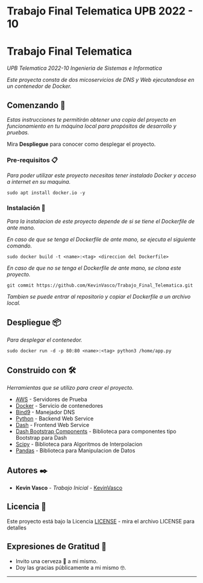 # Trabajo Final Telematica UPB 2022 - 10

# Trabajo Final Telematica

_UPB Telematica 2022-10 Ingenieria de Sistemas e Informatica_

_Este proyecta consta de dos micoservicios de DNS y Web ejecutandose en un contenedor de Docker._

## Comenzando 🚀

_Estas instrucciones te permitirán obtener una copia del proyecto en funcionamiento en tu máquina local para propósitos de desarrollo y pruebas._

Mira **Despliegue** para conocer como desplegar el proyecto.

### Pre-requisitos 📋

_Para poder utilizar este proyecto necesitas tener instalado Docker y acceso a internet en su maquina._

```
sudo apt install docker.io -y
```

### Instalación 🔧

_Para la instalacion de este proyecto depende de si se tiene el Dockerfile de ante mano._

_En caso de que se tenga el Dockerfile de ante mano, se ejecuta el siguiente comando._

```
sudo docker build -t <name>:<tag> <direccion del Dockerfile>
```

_En caso de que no se tenga el Dockerfile de ante mano, se clona este proyecto._

```
git commit https://github.com/KevinVasco/Trabajo_Final_Telematica.git
```

_Tambien se puede entrar al repositorio y copiar el Dockerfile a un archivo local._

## Despliegue 📦


_Para desplegar el contenedor._

```
sudo docker run -d -p 80:80 <name>:<tag> python3 /home/app.py
```

## Construido con 🛠️

_Herramientas que se utilizo para crear el proyecto._

* [AWS](https://aws.amazon.com/es/?nc2=h_lg) - Servidores de Prueba
* [Docker](https://www.docker.com/) - Servicio de contenedores
* [Bind9](https://www.isc.org/bind/#) - Manejador DNS
* [Python](https://www.python.org/) - Backend Web Service
* [Dash](https://dash.plotly.com/) - Frontend Web Service
* [Dash Bootstrap Components](https://dash-bootstrap-components.opensource.faculty.ai/) - Biblioteca para componentes tipo Bootstrap para Dash
* [Scipy](https://scipy.org/) - Biblioteca para Algoritmos de Interpolacion
* [Pandas](https://pandas.pydata.org/) - Biblioteca para Manipulacion de Datos

## Autores ✒️

* **Kevin Vasco** - *Trabajo Inicial* - [KevinVasco](https://github.com/KevinVasco)

## Licencia 📄

Este proyecto está bajo la Licencia [LICENSE](LICENSE) - mira el archivo LICENSE para detalles

## Expresiones de Gratitud 🎁

* Invito una cerveza 🍺 a mi mismo.
* Doy las gracias públicamente a mi mismo 🤓.

---
